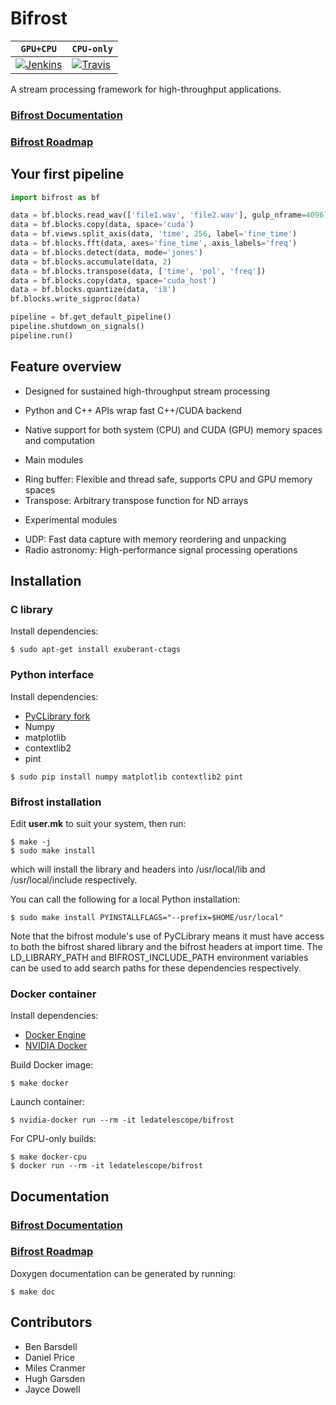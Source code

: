 # Bifrost 

| **`GPU+CPU`** | **`CPU-only`** | 
|-----------------|----------------------|
| [![Jenkins](https://img.shields.io/travis/rust-lang/rust.svg)]() | [![Travis](https://travis-ci.org/ledatelescope/bifrost.svg?branch=master)](https://travis-ci.org/ledatelescope/bifrost) |

A stream processing framework for high-throughput applications.

### [Bifrost Documentation](http://ledatelescope.github.io/bifrost/)
### [Bifrost Roadmap](ROADMAP.md)

## Your first pipeline

```python
import bifrost as bf

data = bf.blocks.read_wav(['file1.wav', 'file2.wav'], gulp_nframe=4096)
data = bf.blocks.copy(data, space='cuda')
data = bf.views.split_axis(data, 'time', 256, label='fine_time')
data = bf.blocks.fft(data, axes='fine_time', axis_labels='freq')
data = bf.blocks.detect(data, mode='jones')
data = bf.blocks.accumulate(data, 2)
data = bf.blocks.transpose(data, ['time', 'pol', 'freq'])
data = bf.blocks.copy(data, space='cuda_host')
data = bf.blocks.quantize(data, 'i8')
bf.blocks.write_sigproc(data)

pipeline = bf.get_default_pipeline()
pipeline.shutdown_on_signals()
pipeline.run()
```

<!---
Should put an image of this pipeline here.
-->
## Feature overview

 * Designed for sustained high-throughput stream processing
 * Python and C++ APIs wrap fast C++/CUDA backend
 * Native support for both system (CPU) and CUDA (GPU) memory spaces and computation

 * Main modules
  - Ring buffer: Flexible and thread safe, supports CPU and GPU memory spaces
  - Transpose: Arbitrary transpose function for ND arrays

 * Experimental modules
  - UDP: Fast data capture with memory reordering and unpacking
  - Radio astronomy: High-performance signal processing operations

## Installation

### C library

Install dependencies:

    $ sudo apt-get install exuberant-ctags

### Python interface

Install dependencies:

 * [PyCLibrary fork](https://github.com/MatthieuDartiailh/pyclibrary)
 * Numpy
 * matplotlib
 * contextlib2
 * pint
 

```
$ sudo pip install numpy matplotlib contextlib2 pint
```

### Bifrost installation

Edit **user.mk** to suit your system, then run:

    $ make -j
    $ sudo make install 

which will install the library and headers into /usr/local/lib and
/usr/local/include respectively.

You can call the following for a local Python installation:

    $ sudo make install PYINSTALLFLAGS="--prefix=$HOME/usr/local"

Note that the bifrost module's use of PyCLibrary means it must have
access to both the bifrost shared library and the bifrost headers at
import time. The LD_LIBRARY_PATH and BIFROST_INCLUDE_PATH environment
variables can be used to add search paths for these dependencies
respectively.

### Docker container

Install dependencies:

 * [Docker Engine](https://docs.docker.com/engine/installation/)
 * [NVIDIA Docker](https://github.com/NVIDIA/nvidia-docker)

Build Docker image:

    $ make docker

Launch container:

    $ nvidia-docker run --rm -it ledatelescope/bifrost

For CPU-only builds:

    $ make docker-cpu
    $ docker run --rm -it ledatelescope/bifrost

## Documentation

### [Bifrost Documentation](http://ledatelescope.github.io/bifrost/)
### [Bifrost Roadmap](ROADMAP.md)

Doxygen documentation can be generated by running:

    $ make doc

## Contributors

 * Ben Barsdell
 * Daniel Price
 * Miles Cranmer
 * Hugh Garsden
 * Jayce Dowell
